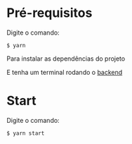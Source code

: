 # Pré-requisitos

Digite o comando:

`$ yarn`

Para instalar as dependências do projeto

E tenha um terminal rodando o <a href='https://github.com/BrenoAlexandre/trainee-blog-api'>backend</a>

# Start

Digite o comando:

`$ yarn start`
